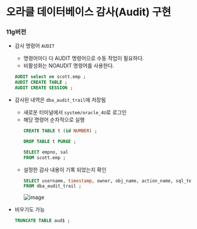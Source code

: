 # 오라클 데이터베이스 감사(Audit) 구현
### 11g버전
* 감사 명령어 `AUDIT`
  * 명령어마다 다 AUDIT 명령어으로 수동 작업이 필요하다.
  * 비활성화는 NOAUDIT 명령어를 사용한다.
  ```SQL
  AUDIT select on scott.emp ; 
  AUDIT CREATE TABLE ; 
  AUDIT CREATE SESSION ;
  ```
* 감사된 내역은 `dba_audit_trail`에 저장됨
  * 새로운 터미널에서 `system/oracle_4U`로 로그인
  * 해당 명령어 순차적으로 실행
    ```sql
    CREATE TABLE t (id NUMBER) ;

    DROP TABLE t PURGE ;

    SELECT empno, sal
    FROM scott.emp ;
    ```
  * 설정한 감사 내용이 기록 되었는지 확인
    ```SQL
    SELECT username, timestamp, owner, obj_name, action_name, sql_text, sql_bind
    FROM dba_audit_trail ;
    ```
    ![image](https://user-images.githubusercontent.com/79209568/116766217-50900780-aa64-11eb-809d-124c44b6b80d.png)

* 비우기도 가능
  ```SQL
  TRUNCATE TABLE aud$ ;
  ```
